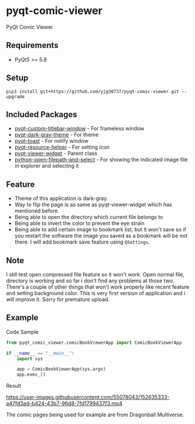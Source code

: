 # pyqt-comic-viewer
PyQt Comic Viewer

## Requirements
* PyQt5 >= 5.8

## Setup
```pip3 install git+https://github.com/yjg30737/pyqt-comic-viewer.git --upgrade```

## Included Packages
* <a href="https://github.com/yjg30737/pyqt-custom-titlebar-window.git">pyqt-custom-titlebar-window</a> - For frameless window
* <a href="https://github.com/yjg30737/pyqt-dark-gray-theme.git">pyqt-dark-gray-theme</a> - For theme
* <a href="https://github.com/yjg30737/pyqt-toast.git">pyqt-toast</a> - For notify window
* <a href="https://github.com/yjg30737/pyqt-resource-helper.git">pyqt-resource-helper</a> - For setting icon
* <a href="https://github.com/yjg30737/pyqt-viewer-widget.git">pyqt-viewer-widget</a> - Parent class 
* <a href="https://github.com/yjg30737/python-open-filepath-and-select.git">python-open-filepath-and-select</a> - For showing the indicated image file in explorer and selecting it

## Feature
* Theme of this application is dark-gray.
* Way to flip the page is as same as pyqt-viewer-widget which has mentioned before.
* Being able to open the directory which current file belongs to
* Being able to invert the color to prevent the eye strain
* Being able to add certain image to bookmark list, but it won't save so if you restart the software the image you saved as a bookmark will be not there. I will add bookmark save feature using ```QSettings```.

## Note
I still test open compressed file feature so it won't work. Open normal file, directory is working and so far i don't find any problems at those two. There's a couple of other things that won't work properly like recent feature and setting background color. This is very first version of application and i will improve it. Sorry for premature upload.

## Example
Code Sample
```python
from pyqt_comic_viewer.comicBookViewerApp import ComicBookViewerApp

if __name__ == "__main__":
    import sys

    app = ComicBookViewerApp(sys.argv)
    app.exec_()
```

Result

https://user-images.githubusercontent.com/55078043/152635333-a47fd3ad-b424-43b7-96d8-7fd1799437f3.mp4

The comic pages being used for example are from Dragonball Multiverse.

